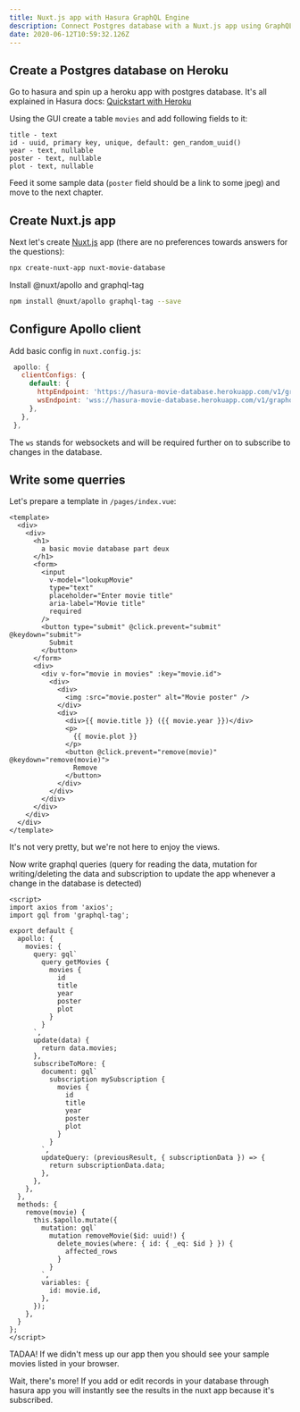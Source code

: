 ```yaml
---
title: Nuxt.js app with Hasura GraphQL Engine
description: Connect Postgres database with a Nuxt.js app using GraphQL server from Hasura
date: 2020-06-12T10:59:32.126Z
---
```

## Create a Postgres database on Heroku

Go to hasura and spin up a heroku app with postgres database. It's all explained in Hasura docs: [Quickstart with Heroku](https://hasura.io/docs/1.0/graphql/manual/getting-started/heroku-simple.html)

Using the GUI create a table `movies` and add following fields to it:

```text
title - text
id - uuid, primary key, unique, default: gen_random_uuid()
year - text, nullable
poster - text, nullable
plot - text, nullable
```

Feed it some sample data (`poster` field should be a link to some jpeg) and move to the next chapter.

## Create Nuxt.js app

Next let's create [Nuxt.js](https://nuxtjs.org/guide/installation) app (there are no preferences towards answers for the questions):

```bash
npx create-nuxt-app nuxt-movie-database
```

Install @nuxt/apollo and graphql-tag

```bash
npm install @nuxt/apollo graphql-tag --save
```

## Configure Apollo client

Add basic config in `nuxt.config.js`:

```javascript
 apollo: {
   clientConfigs: {
     default: {
       httpEndpoint: 'https://hasura-movie-database.herokuapp.com/v1/graphql',
       wsEndpoint: 'wss://hasura-movie-database.herokuapp.com/v1/graphql',
     },
   },
 },
```
The `ws` stands for websockets and will be required further on to subscribe to changes in the database.

## Write some querries

Let's prepare a template in `/pages/index.vue`:

```vue
<template>
  <div>
    <div>
      <h1>
        a basic movie database part deux
      </h1>
      <form>
        <input
          v-model="lookupMovie"
          type="text"
          placeholder="Enter movie title"
          aria-label="Movie title"
          required
        />
        <button type="submit" @click.prevent="submit" @keydown="submit">
          Submit
        </button>
      </form>
      <div>
        <div v-for="movie in movies" :key="movie.id">
          <div>
            <div>
              <img :src="movie.poster" alt="Movie poster" />
            </div>
            <div>
              <div>{{ movie.title }} ({{ movie.year }})</div>
              <p>
                {{ movie.plot }}
              </p>
              <button @click.prevent="remove(movie)" @keydown="remove(movie)">
                Remove
              </button>
            </div>
          </div>
        </div>
      </div>
    </div>
  </div>
</template>
```

It's not very pretty, but we're not here to enjoy the views.

Now write graphql queries (query for reading the data, mutation for writing/deleting the data and subscription to update the app whenever a change in the database is detected)

```vue
<script>
import axios from 'axios';
import gql from 'graphql-tag';

export default {
  apollo: {
    movies: {
      query: gql`
        query getMovies {
          movies {
            id
            title
            year
            poster
            plot
          }
        }
      `,
      update(data) {
        return data.movies;
      },
      subscribeToMore: {
        document: gql`
          subscription mySubscription {
            movies {
              id
              title
              year
              poster
              plot
            }
          }
        `,
        updateQuery: (previousResult, { subscriptionData }) => {
          return subscriptionData.data;
        },
      },
    },
  },
  methods: {
    remove(movie) {
      this.$apollo.mutate({
        mutation: gql`
          mutation removeMovie($id: uuid!) {
            delete_movies(where: { id: { _eq: $id } }) {
              affected_rows
            }
          }
        `,
        variables: {
          id: movie.id,
        },
      });
    },
  }
};
</script>
```
TADAA! If we didn't mess up our app then you should see your sample movies listed in your browser.

Wait, there's more! If you add or edit records in your database through hasura app you will instantly see the results in the nuxt app because it's subscribed.
